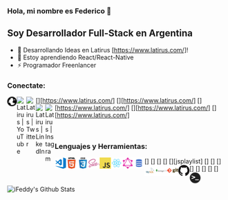 ### Hola, mi nombre es Federico 👋

## Soy Desarrollador Full-Stack en Argentina
- 🔭 Desarrollando Ideas en Latirus [https://www.latirus.com/]!
- 🌱 Estoy aprendiendo React/React-Native
- ⚡ Programador Freenlancer

### Conectate:

[<img align="left" alt="Latirus.com" width="22px" src="https://raw.githubusercontent.com/iconic/open-iconic/master/svg/globe.svg" />][https://www.latirus.com/]
[<img align="left" alt="Latirus | YouTube" width="22px" src="https://cdn.jsdelivr.net/npm/simple-icons@v3/icons/youtube.svg" />][https://www.latirus.com/]
[<img align="left" alt="Latirus | Twitter" width="22px" src="https://cdn.jsdelivr.net/npm/simple-icons@v3/icons/twitter.svg" />][https://www.latirus.com/]
[<img align="left" alt="Latirus | LinkedIn" width="22px" src="https://cdn.jsdelivr.net/npm/simple-icons@v3/icons/linkedin.svg" />][https://www.latirus.com/]
[<img align="left" alt="Latirus | Instagram" width="22px" src="https://cdn.jsdelivr.net/npm/simple-icons@v3/icons/instagram.svg" />][https://www.latirus.com/]

<br />

### Lenguajes y Herramientas:

[<img align="left" alt="Visual Studio Code" width="26px" src="https://raw.githubusercontent.com/github/explore/80688e429a7d4ef2fca1e82350fe8e3517d3494d/topics/visual-studio-code/visual-studio-code.png" />]
[<img align="left" alt="HTML5" width="26px" src="https://raw.githubusercontent.com/github/explore/80688e429a7d4ef2fca1e82350fe8e3517d3494d/topics/html/html.png" />]
[<img align="left" alt="CSS3" width="26px" src="https://raw.githubusercontent.com/github/explore/80688e429a7d4ef2fca1e82350fe8e3517d3494d/topics/css/css.png" />]
[<img align="left" alt="Sass" width="26px" src="https://raw.githubusercontent.com/github/explore/80688e429a7d4ef2fca1e82350fe8e3517d3494d/topics/sass/sass.png" />]
[<img align="left" alt="JavaScript" width="26px" src="https://raw.githubusercontent.com/github/explore/80688e429a7d4ef2fca1e82350fe8e3517d3494d/topics/javascript/javascript.png" />][jsplaylist]
[<img align="left" alt="React" width="26px" src="https://raw.githubusercontent.com/github/explore/80688e429a7d4ef2fca1e82350fe8e3517d3494d/topics/react/react.png" />]
[<img align="left" alt="GraphQL" width="26px" src="https://raw.githubusercontent.com/github/explore/80688e429a7d4ef2fca1e82350fe8e3517d3494d/topics/graphql/graphql.png" />]
[<img align="left" alt="SQL" width="26px" src="https://raw.githubusercontent.com/github/explore/80688e429a7d4ef2fca1e82350fe8e3517d3494d/topics/sql/sql.png" />]
[<img align="left" alt="MySQL" width="26px" src="https://raw.githubusercontent.com/github/explore/80688e429a7d4ef2fca1e82350fe8e3517d3494d/topics/mysql/mysql.png" />]
[<img align="left" alt="MongoDB" width="26px" src="https://raw.githubusercontent.com/github/explore/80688e429a7d4ef2fca1e82350fe8e3517d3494d/topics/mongodb/mongodb.png" />]
[<img align="left" alt="Git" width="26px" src="https://raw.githubusercontent.com/github/explore/80688e429a7d4ef2fca1e82350fe8e3517d3494d/topics/git/git.png" />]
[<img align="left" alt="GitHub" width="26px" src="https://raw.githubusercontent.com/github/explore/78df643247d429f6cc873026c0622819ad797942/topics/github/github.png" />]
[<img align="left" alt="HTML5" width="26px" src="https://raw.githubusercontent.com/github/explore/80688e429a7d4ef2fca1e82350fe8e3517d3494d/topics/terminal/terminal.png" />]

<br />

<img align="left" alt="iFeddy's Github Stats" src="https://github-readme-stats.vercel.app/api?username=iFeddy&show_icons=true&hide_border=true" />